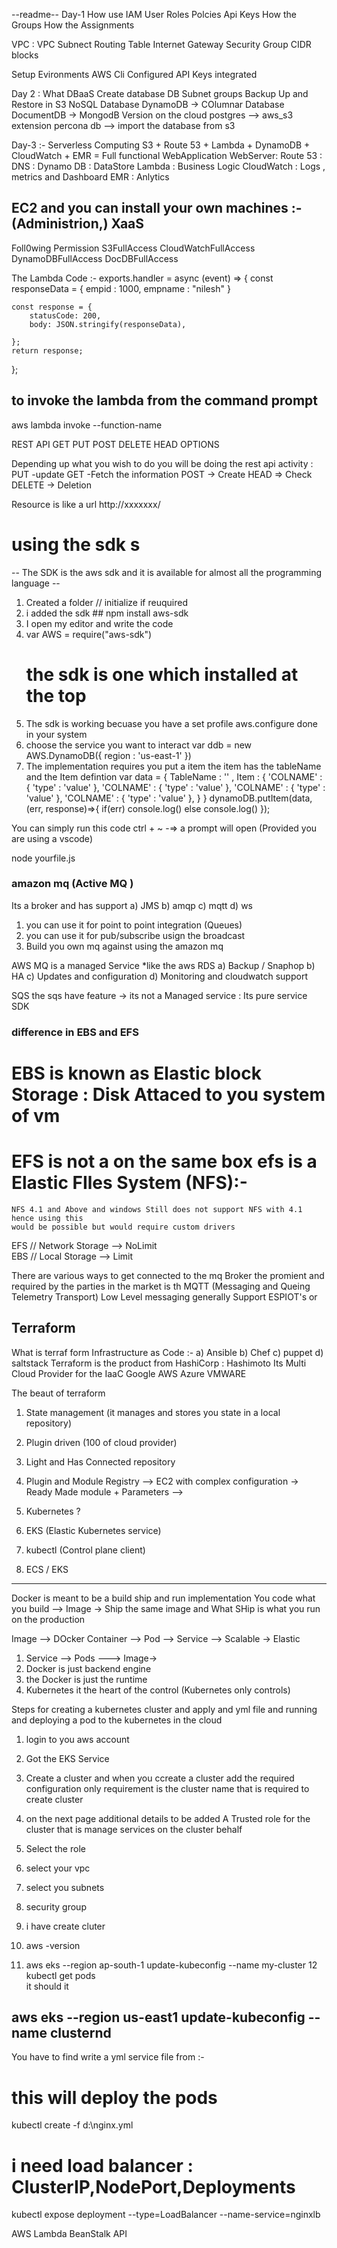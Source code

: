--readme--
Day-1
How use IAM 
User
Roles 
Polcies 
Api Keys 
How the Groups 
How the Assignments 

VPC : 
VPC 
Subnect 
Routing Table 
Internet Gateway 
Security Group 
CIDR blocks 

Setup Evironments 
AWS Cli Configured 
API Keys integrated 

Day 2 : 
What DBaaS 
Create database 
DB Subnet groups 
Backup Up and Restore in S3 
NoSQL Database 
DynamoDB -> COlumnar Database 
DocumentDB -> MongodB Version on the cloud
postgres --> aws_s3 extension 
percona db --> import the database from s3 

Day-3 :- 
Serverless Computing
S3 + Route 53 + Lambda + DynamoDB + CloudWatch + EMR = Full functional WebApplication 
WebServer:
Route 53 : DNS : 
Dynamo DB : DataStore 
Lambda : Business Logic 
CloudWatch : Logs , metrics and Dashboard 
EMR : Anlytics 

EC2 and you can install your own machines :- (Administrion,)
XaaS 
----------------------------------------------------------------------------------------------------------------
Foll0wing Permission 
S3FullAccess
CloudWatchFullAccess 
DynamoDBFullAccess
DocDBFullAccess 



The Lambda Code :- 
exports.handler = async (event) => {
    const responseData = {
        empid : 1000,
        empname : "nilesh"
    } 
    
    const response = {
        statusCode: 200,
        body: JSON.stringify(responseData),
        
    };
    return response;
};


## to invoke the lambda from the command prompt 
aws lambda  invoke  --function-name <yourfunctiom>  <outfile>


REST API 
GET 
PUT 
POST 
DELETE
HEAD 
OPTIONS 

Depending up what you wish to do you will be doing the rest api activity : 
PUT -update 
GET -Fetch the information 
POST -> Create 
HEAD => Check 
DELETE -> Deletion 

Resource is like a url 
http://xxxxxxx/




# using the sdk s
-- The SDK is the aws sdk and it is available for almost all the programming language -- 

1.  Created a folder // initialize if reuquired 
2.  i added the sdk  ## npm install aws-sdk 
3.  I open my editor and write  the code 
4.  var AWS = require("aws-sdk")
    # the sdk is one which installed at the top 
5.  The sdk is working becuase you have a set profile aws.configure done in your system 
6.  choose the service you want to interact 
    var ddb = new AWS.DynamoDB({
        region : 'us-east-1'
    })
7.  The implementation requires you put a item 
    the item has  the tableName and the Item defintion 
   var data =  {
       TableName : '' , 
       Item : {
          'COLNAME' : {
              'type' : 'value'
          },
          'COLNAME' : {
              'type' : 'value'
          },
          'COLNAME' : {
              'type' : 'value'
          },
          'COLNAME' : {
              'type' : 'value'
          },
       }
    }
    dynamoDB.putItem(data, (err, response)=>{
        if(err)
            console.log()
        else
            console.log()
    });

You can simply run this code 
    ctrl + ~ -=> a prompt will open (Provided you are using a vscode)

node yourfile.js 

### amazon mq (Active MQ )
Its a broker and has support 
a) JMS 
b) amqp 
c) mqtt 
d) ws 

1) you can use it for point to point integration (Queues)
2) you can use it for pub/subscribe usign the broadcast 
3) Build you own mq against using the amazon mq 

AWS MQ is a managed Service *like the aws RDS 
a) Backup / Snaphop 
b) HA 
c) Updates and configuration 
d) Monitoring and cloudwatch support 

SQS the sqs have feature -> its not a Managed service : Its pure service SDK 

### difference in EBS and EFS 
# EBS is known as Elastic block Storage : Disk Attaced to you system of vm 
# EFS is not a on the same box efs is a Elastic FIles System (NFS):- 
    NFS 4.1 and Above and windows Still does not support NFS with 4.1 hence using this 
    would be possible but would require custom drivers 
EFS // Network Storage --> NoLimit  
EBS // Local Storage --> Limit



There are various ways to get connected to the mq Broker 
the promient and required by the parties in the market is th MQTT (Messaging and Queing Telemetry Transport)
Low Level messaging generally Support ESPIOT's or   


## Terraform ## 
What is terraf form 
Infrastructure as Code :- 
a) Ansible 
b) Chef 
c) puppet 
d) saltstack 
Terraform is the product from HashiCorp : Hashimoto
Its Multi Cloud Provider for the IaaC 
Google 
AWS 
Azure 
VMWARE 

The beaut of terraform 
1. State management (it manages and stores you state in a local repository)
2. Plugin driven (100 of cloud provider)
3. Light and Has Connected repository 
4. Plugin and Module Registry --> EC2 with complex configuration -> 
                    Ready Made module + Parameters --> 

























1. Kubernetes ? 
2. EKS (Elastic Kubernetes service)
3. kubectl (Control plane client)
4. ECS / EKS 
-----------------------------------------------
Docker is meant to be a build ship and run implementation 
You code what you build --> Image -> Ship the same image and What SHip is 
what you run on the production 

Image --> DOcker Container --> Pod --> Service --> Scalable -> Elastic 
1. Service --> Pods ---> Image-> 
2. Docker is just backend engine 
3. the Docker is just the runtime 
4. Kubernetes it the heart of the control (Kubernetes only controls)




Steps for creating a kubernetes cluster and apply and yml file and running and deploying 
a pod to the kubernetes in the cloud 
1.  login to you aws account 
2.  Got the EKS Service 
3.  Create a cluster and when you ccreate a cluster add the required configuration 
    only requirement is the cluster name that is required to create cluster 
4. on the next page additional details to be added 
    A Trusted role for the cluster that is manage services on the cluster behalf 

5. Select the role 
6. select your vpc 
7. select you subnets 
8. security group 
9. i have create cluter 
10. aws -version 
11. aws eks --region ap-south-1 update-kubeconfig  --name my-cluster 
12  kubectl get pods    
                it should it 

aws eks --region us-east1 update-kubeconfig  --name clusternd 
------------------------------------------------------------------------------------------------
You have to find write a yml service file from :- 

# this will deploy the pods 
kubectl create -f d:\nginx.yml

# i need load balancer : ClusterIP,NodePort,Deployments 
kubectl expose deployment <yourdeployment> --type=LoadBalancer  --name-service=nginxlb







































AWS Lambda 
BeanStalk 
API 

